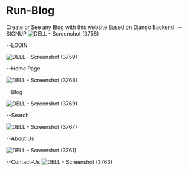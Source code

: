 # Run-Blog
Create or See any Blog with this website Based on Django Backend.
--SIGNUP
![DELL - Screenshot (3758)](https://user-images.githubusercontent.com/47920126/112746998-3760ea80-8fd0-11eb-843b-835ee458613c.png)

--LOGIN


![DELL - Screenshot (3759)](https://user-images.githubusercontent.com/47920126/112747037-7abb5900-8fd0-11eb-8438-790c44de8203.png)


--Home Page

![DELL - Screenshot (3768)](https://user-images.githubusercontent.com/47920126/112747096-c968f300-8fd0-11eb-9335-855e4a4dacf9.png)


--Blog


![DELL - Screenshot (3769)](https://user-images.githubusercontent.com/47920126/112747357-8c056500-8fd2-11eb-8c33-2de0c12e0031.png)





--Search


![DELL - Screenshot (3767)](https://user-images.githubusercontent.com/47920126/112747205-6deb3500-8fd1-11eb-94f0-65f7f0ff0948.png)

--About Us


![DELL - Screenshot (3761)](https://user-images.githubusercontent.com/47920126/112747259-c4f10a00-8fd1-11eb-92c2-f2c6d8c5a683.png)




--Contact-Us
![DELL - Screenshot (3763)](https://user-images.githubusercontent.com/47920126/112747286-01246a80-8fd2-11eb-8712-77f953f6e786.png)

